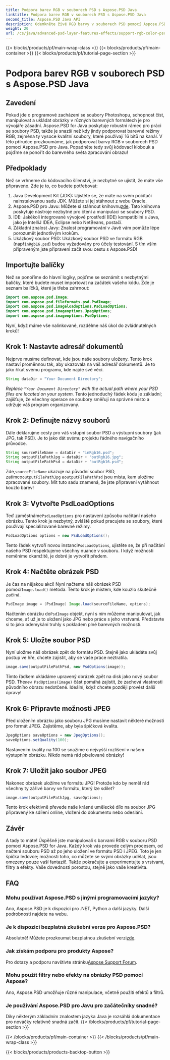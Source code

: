 ```yaml
---
title: Podpora barev RGB v souborech PSD s Aspose.PSD Java
linktitle: Podpora barev RGB v souborech PSD s Aspose.PSD Java
second_title: Aspose.PSD Java API
description: Odemkněte živé RGB barvy v souborech PSD pomocí Aspose.PSD pro Java! Postupujte podle našeho podrobného průvodce, abyste své snímky bez námahy vylepšili a uložili.
weight: 20
url: /cs/java/advanced-psd-layer-features-effects/support-rgb-color-psd-files/
---
```


{{< blocks/products/pf/main-wrap-class >}}
{{< blocks/products/pf/main-container >}}
{{< blocks/products/pf/tutorial-page-section >}}

# Podpora barev RGB v souborech PSD s Aspose.PSD Java

## Zavedení
Pokud jde o programové zacházení se soubory Photoshopu, schopnost číst, manipulovat a ukládat obrázky v různých barevných formátech je pro vývojáře zásadní. Aspose.PSD for Java poskytuje robustní rámec pro práci se soubory PSD, takže je snazší než kdy jindy podporovat barevné režimy RGB, zejména ty vysoce kvalitní soubory, které používají 16 bitů na kanál. V této příručce prozkoumáme, jak podporovat barvy RGB v souborech PSD pomocí Aspose.PSD pro Java. Popadněte tedy svůj kódovací klobouk a pojďme se ponořit do barevného světa zpracování obrazu!
## Předpoklady
Než se vrhneme do kódovacího šílenství, je nezbytné se ujistit, že máte vše připraveno. Zde je to, co budete potřebovat:
1. Java Development Kit (JDK): Ujistěte se, že máte na svém počítači nainstalovanou sadu JDK. Můžete si jej stáhnout z webu Oracle.
2.  Aspose.PSD pro Javu: Můžete si stáhnout knihovnu[zde](https://releases.aspose.com/psd/java/). Tato knihovna poskytuje nástroje nezbytné pro čtení a manipulaci se soubory PSD.
3. IDE: Jakékoli integrované vývojové prostředí (IDE) kompatibilní s Java, jako je IntelliJ IDEA, Eclipse nebo NetBeans, postačí.
4. Základní znalost Javy: Znalost programování v Javě vám pomůže lépe porozumět jednotlivým krokům.
5.  Ukázkový soubor PSD: Ukázkový soubor PSD ve formátu RGB (např`inRgb16.psd`) budou vyžadovány pro účely testování.
S tím vším připraveným jste připraveni začít svou cestu s Aspose.PSD!
## Importujte balíčky
Než se ponoříme do hlavní logiky, pojďme se seznámit s nezbytnými balíčky, které budete muset importovat na začátek vašeho kódu. Zde je seznam balíčků, které je třeba zahrnout:
```java
import com.aspose.psd.Image;
import com.aspose.psd.fileformats.psd.PsdImage;
import com.aspose.psd.imageloadoptions.PsdLoadOptions;
import com.aspose.psd.imageoptions.JpegOptions;
import com.aspose.psd.imageoptions.PsdOptions;
```
Nyní, když máme vše nalinkované, rozdělme náš úkol do zvládnutelných kroků!
## Krok 1: Nastavte adresář dokumentů
Nejprve musíme definovat, kde jsou naše soubory uloženy. Tento krok nastaví proměnnou tak, aby ukazovala na váš adresář dokumentů. Je to jako říkat svému programu, kde najde své věci.
```java
String dataDir = "Your Document Directory";
```
*Replace `"Your Document Directory"` with the actual path where your PSD files are located on your system.* 
Tento jednoduchý řádek kódu je základní; zajišťuje, že všechny operace se soubory směřují na správné místo a udržuje váš program organizovaný.
## Krok 2: Definujte názvy souborů
Dále deklarujme cesty pro váš vstupní soubor PSD a výstupní soubory (jak JPG, tak PSD). Je to jako dát svému projektu řádného navigačního průvodce.
```java
String sourceFileName = dataDir + "inRgb16.psd";
String outputFilePathJpg = dataDir + "outRgb16.jpg";
String outputFilePathPsd = dataDir + "outRgb16.psd";
```
 Zde,`sourceFileName` ukazuje na původní soubor PSD, zatímco`outputFilePathJpg` a`outputFilePathPsd` jsou místa, kam uložíme zpracované soubory. Mít tuto sadu znamená, že jste připraveni vytáhnout kouzlo barev!
## Krok 3: Vytvořte PsdLoadOptions
 Teď zaměstnáme`PsdLoadOptions` pro nastavení způsobu načítání našeho obrázku. Tento krok je nezbytný, zvláště pokud pracujete se soubory, které používají specializované barevné režimy.
```java
PsdLoadOptions options = new PsdLoadOptions();
```
 Tento řádek vytvoří novou instanci`PsdLoadOptions`, ujistěte se, že při načítání našeho PSD respektujeme všechny nuance v souboru. I když možnosti neměníme okamžitě, je dobré je vytvořit předem.
## Krok 4: Načtěte obrázek PSD
Je čas na nějakou akci! Nyní načteme náš obrázek PSD pomocí`Image.load()` metoda. Tento krok je místem, kde kouzlo skutečně začíná.
```java
PsdImage image = (PsdImage) Image.load(sourceFileName, options);
```
 Načtením obrázku do`PsdImage` objekt, nyní s ním můžeme manipulovat, jak chceme, ať už je to uložení jako JPG nebo práce s jeho vrstvami. Představte si to jako odemykání truhly s pokladem plné barevných možností.
## Krok 5: Uložte soubor PSD
Nyní uložme náš obrázek zpět do formátu PSD. Stejně jako ukládáte svůj postup ve hře, chcete zajistit, aby se vaše práce neztratila.
```java
image.save(outputFilePathPsd, new PsdOptions(image));
```
 Tímto řádkem ukládáme upravený obrázek zpět na disk jako nový soubor PSD. The`new PsdOptions(image)` část pomáhá zajistit, že zachová vlastnosti původního obrazu nedotčené. Ideální, když chcete později provést další úpravy!
## Krok 6: Připravte možnosti JPEG
Před uložením obrázku jako souboru JPG musíme nastavit některé možnosti pro formát JPEG. Zajistěme, aby byla špičková kvalita.
```java
JpegOptions saveOptions = new JpegOptions();
saveOptions.setQuality(100);
```
Nastavením kvality na 100 se snažíme o nejvyšší rozlišení v našem výstupním obrázku. Nikdo nemá rád pixelované obrázky! 
## Krok 7: Uložit jako soubor JPEG
Nakonec obrázek uložíme ve formátu JPG! Protože kdo by neměl rád všechny ty zářivé barvy ve formátu, který lze sdílet?
```java
image.save(outputFilePathJpg, saveOptions);
```
Tento krok efektivně převede naše krásné umělecké dílo na soubor JPG připravený ke sdílení online, vložení do dokumentu nebo odeslání.
## Závěr
A tady to máte! Úspěšně jste manipulovali s barvami RGB v souboru PSD pomocí Aspose.PSD for Java. Každý krok vás provede celým procesem, od načtení souboru PSD až po jeho uložení ve formátu PSD i JPEG. Toto je jen špička ledovce; možnosti toho, co můžete se svými obrázky udělat, jsou omezeny pouze vaší fantazií!.
Takže pokračujte a experimentujte s vrstvami, filtry a efekty. Vaše dovednosti porostou, stejně jako vaše kreativita.

## FAQ
### Mohu používat Aspose.PSD s jinými programovacími jazyky?  
Ano, Aspose.PSD je k dispozici pro .NET, Python a další jazyky. Další podrobnosti najdete na webu.
### Je k dispozici bezplatná zkušební verze pro Aspose.PSD?  
 Absolutně! Můžete prozkoumat bezplatnou zkušební verzi[zde](https://releases.aspose.com/).
### Jak získám podporu pro produkty Aspose?  
 Pro dotazy a podporu navštivte stránku[Aspose Support Forum](https://forum.aspose.com/c/psd/34).
### Mohu použít filtry nebo efekty na obrázky PSD pomocí Aspose?  
Ano, Aspose.PSD umožňuje různé manipulace, včetně použití efektů a filtrů.
### Je používání Aspose.PSD pro Javu pro začátečníky snadné?  
Díky některým základním znalostem jazyka Java je rozsáhlá dokumentace pro nováčky relativně snadná začít.
{{< /blocks/products/pf/tutorial-page-section >}}

{{< /blocks/products/pf/main-container >}}
{{< /blocks/products/pf/main-wrap-class >}}

{{< blocks/products/products-backtop-button >}}
